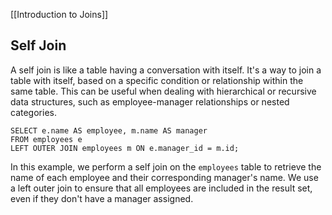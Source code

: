 [[Introduction to Joins]]

## Self Join

A self join is like a table having a conversation with itself. It's a way to join a table with itself, based on a specific condition or relationship within the same table. This can be useful when dealing with hierarchical or recursive data structures, such as employee-manager relationships or nested categories.  

```
SELECT e.name AS employee, m.name AS manager
FROM employees e
LEFT OUTER JOIN employees m ON e.manager_id = m.id;
```

In this example, we perform a self join on the `employees` table to retrieve the name of each employee and their corresponding manager's name. We use a left outer join to ensure that all employees are included in the result set, even if they don't have a manager assigned.